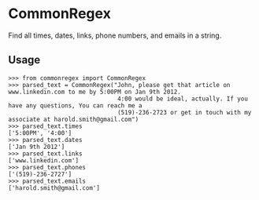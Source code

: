 CommonRegex
===========

Find all times, dates, links, phone numbers, and emails in a string. 

Usage
------

    >>> from commonregex import CommonRegex
    >>> parsed_text = CommonRegex("John, please get that article on www.linkedin.com to me by 5:00PM on Jan 9th 2012.
                                   4:00 would be ideal, actually. If you have any questions, You can reach me a
                                   (519)-236-2723 or get in touch with my associate at harold.smith@gmail.com")
    >>> parsed_text.times
    ['5:00PM', '4:00']
    >>> parsed_text.dates
    ['Jan 9th 2012']
    >>> parsed_text.links
    ['www.linkedin.com']
    >>> parsed_text.phones
    ['(519)-236-2727']
    >>> parsed_text.emails
    ['harold.smith@gmail.com']
